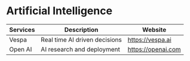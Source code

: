 # Artificial Intelligence

| Services   | Description                   | Website            |
| ---------- | ----------------------------- | ------------------ |
| Vespa      | Real time AI driven decisions | https://vespa.ai   |
| Open AI    | AI research and deployment    | https://openai.com |